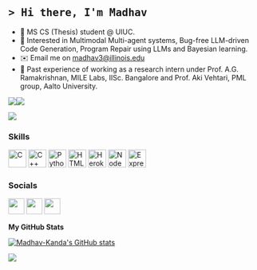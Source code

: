 ## <samp>&gt; Hi there, I'm Madhav

- 🚀 MS CS (Thesis) student @ UIUC.
- 👀 Interested in Multimodal Multi-agent systems, Bug-free LLM-driven Code Generation, Program Repair using LLMs and Bayesian learning. 
- ✉️ Email me on madhav3@illinois.edu
- 🌱 Past experience of working as a research intern under Prof. A.G. Ramakrishnan, MILE Labs, IISc. Bangalore and Prof. Aki Vehtari, PML group, Aalto University.

<a href="https://www.twitter.com/madhav_kanda_" target="_blank" rel="noreferrer"><img
src="https://img.shields.io/twitter/follow/madhav_kanda_?logo=twitter&style=for-the-badge&color=0891b2&labelColor=000000"
/></a><a href="https://www.github.com/Madhav-Kanda" target="_blank" rel="noreferrer"><img
src="https://img.shields.io/github/followers/Madhav-Kanda?logo=github&style=for-the-badge&color=0891b2&labelColor=000000" /></a>

![](https://komarev.com/ghpvc/?username=Madhav-Kanda)

### Skills

<p align="left">
<a href="https://docs.microsoft.com/en-us/cpp/?view=msvc-170" target="_blank" rel="noreferrer"><img src="https://raw.githubusercontent.com/danielcranney/readme-generator/main/public/icons/skills/c-colored.svg" width="36" height="36" alt="C" /></a>
<a href="https://docs.microsoft.com/en-us/cpp/?view=msvc-170" target="_blank" rel="noreferrer"><img src="https://raw.githubusercontent.com/danielcranney/readme-generator/main/public/icons/skills/cplusplus-colored.svg" width="36" height="36" alt="C++" /></a>
<a href="https://www.python.org/" target="_blank" rel="noreferrer"><img src="https://raw.githubusercontent.com/danielcranney/readme-generator/main/public/icons/skills/python-colored.svg" width="36" height="36" alt="Python" /></a>
<a href="https://developer.mozilla.org/en-US/docs/Glossary/HTML5" target="_blank" rel="noreferrer"><img src="https://raw.githubusercontent.com/danielcranney/readme-generator/main/public/icons/skills/html5-colored.svg" width="36" height="36" alt="HTML5" /></a>
<a href="https://www.heroku.com/" target="_blank" rel="noreferrer"><img src="https://raw.githubusercontent.com/danielcranney/readme-generator/main/public/icons/skills/heroku-colored.svg" width="36" height="36" alt="Heroku" /></a>
<a href="https://nodejs.org/en/" target="_blank" rel="noreferrer"><img src="https://raw.githubusercontent.com/danielcranney/readme-generator/main/public/icons/skills/nodejs-colored.svg" width="36" height="36" alt="NodeJS" /></a>
<a href="https://expressjs.com/" target="_blank" rel="noreferrer"><img src="https://raw.githubusercontent.com/danielcranney/readme-generator/main/public/icons/skills/express-colored.svg" width="36" height="36" alt="Express" /></a>
</p>


### Socials

<p align="left"> <a href="https://www.github.com/Madhav-Kanda" target="_blank" rel="noreferrer"><img src="https://raw.githubusercontent.com/danielcranney/readme-generator/main/public/icons/socials/github.svg" width="32" height="32" /></a> <a href="https://www.linkedin.com/in/madhav-kanda/" target="_blank" rel="noreferrer"><img src="https://raw.githubusercontent.com/danielcranney/readme-generator/main/public/icons/socials/linkedin.svg" width="32" height="32" /></a> <a href="https://www.twitter.com/madhav_kanda_" target="_blank" rel="noreferrer"><img src="https://raw.githubusercontent.com/danielcranney/readme-generator/main/public/icons/socials/twitter.svg" width="32" height="32" /></a></p>

<b>My GitHub Stats</b>

<a href="http://www.github.com/Madhav-Kanda"><img src="https://github-readme-stats.vercel.app/api?username=Madhav-Kanda&show_icons=true&hide=&count_private=true&title_color=0891b2&text_color=ffffff&icon_color=0891b2&bg_color=000000&hide_border=true&show_icons=true" alt="Madhav-Kanda's GitHub stats" /></a>

<a href="http://www.github.com/Madhav-Kanda"><img src="https://github-readme-streak-stats.herokuapp.com/?user=Madhav-Kanda&stroke=ffffff&background=000000&ring=0891b2&fire=0891b2&currStreakNum=ffffff&currStreakLabel=0891b2&sideNums=ffffff&sideLabels=ffffff&dates=ffffff&hide_border=true" /></a>
